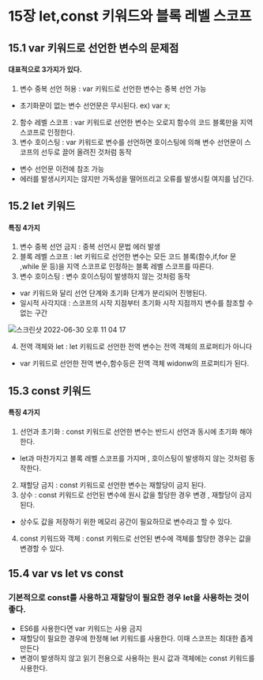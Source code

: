 # 15장 let,const 키워드와 블록 레벨 스코프

## 15.1 var 키워드로 선언한 변수의 문제점 

#### 대표적으로 3가지가 있다.

1. 변수 중복 선언 허용 : var 키워드로 선언한 변수는 중복 선언 가능 
- 초기화문이 없는 변수 선언문은 무시된다. ex) var x;
2. 함수 레벨 스코프 : var 키워드로 선언한 변수는 오로지 함수의 코드 블록만을 지역 스코프로 인정한다.
3. 변수 호이스팅 : var 키워드로 변수를 선언하면 호이스팅에 의해 변수 선언문이 스코프의 선두로 끌어 올려진 것처럼 동작
- 변수 선언문 이전에 참조 가능 
- 에러를 발생시키지는 않지만 가독성을 떨어뜨리고 오류를 발생시킬 여지를 남긴다.

## 15.2 let 키워드

#### 특징 4가지

1. 변수 중복 선언 금지 : 중복 선언시 문법 에러 발생
2. 블록 레벨 스코프 : let 키워드로 선언한 변수는 모든 코드 블록(함수,if,for 문 ,while 문 등)을 지역 스코프로 인정하는 블록 레벨 스코프를 따른다.
3. 변수 호이스팅 : 변수 호이스팅이 발생하지 않는 것처럼 동작 
- var 키워드와 달리 선언 단계와 초기화 단계가 분리되어 진행된다.
- 일시적 사각지대 : 스코프의 시작 지점부터 초기화 시작 지점까지 변수를 참조할 수 없는 구간

![스크린샷 2022-06-30 오후 11 04 17](https://user-images.githubusercontent.com/95524491/176697635-a98d572b-29d5-4e60-aac2-a8b3a4b95b2b.png)


4. 전역 객체와 let : let 키워드로 선언한 전역 변수는 전역 객체의 프로퍼티가 아니다 
- var 키워드로 선언한 전역 변수,함수등은 전역 객체 widonw의 프로퍼티가 된다.

## 15.3 const 키워드

#### 특징 4가지 

1. 선언과 초기화 : const 키워드로 선언한 변수는 반드시 선언과 동시에 초기화 해야한다. 
- let과 마찬가지고 블록 레벨 스코프를 가지며 , 호이스팅이 발생하지 않는 것처럼 동작한다. 
2. 재할당 금지 : const 키워드로 선언한 변수는 재할당이 금지 된다. 
3. 상수 : const 키워드로 선언된 변수에 원시 값을 할당한 경우 변경 , 재할당이 금지된다.
- 상수도 값을 저장하기 위한 메모리 공간이 필요하므로 변수라고 할 수 있다.
4. const 키워드와 객체 : const 키워드로 선언된 변수에 객체를 할당한 경우는 값을 변경할 수 있다.

## 15.4 var vs let vs const 

### 기본적으로 const를 사용하고 재할당이 필요한 경우 let을 사용하는 것이 좋다.

- ES6를 사용한다면 var 키워드는 사용 금지
- 재할당이 필요한 경우에 한정해 let 키워드를 사용한다. 이때 스코프는 최대한 좁게 만든다
- 변경이 발생하지 않고 읽기 전용으로 사용하는 원시 값과 객체에는 const 키워드를 사용한다.

